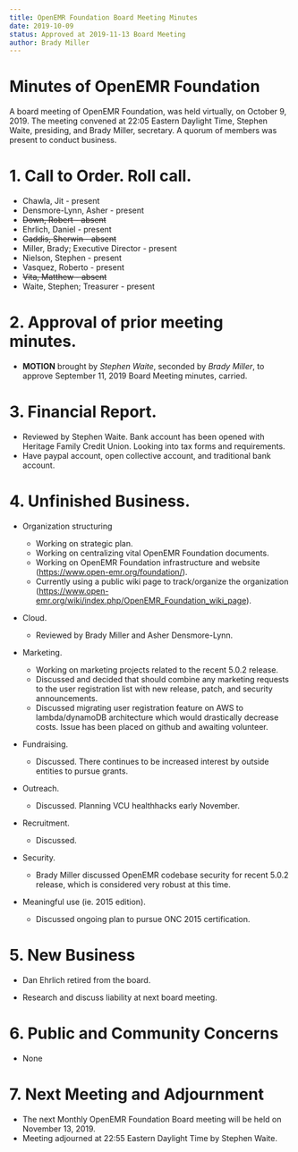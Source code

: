 ```yaml
---
title: OpenEMR Foundation Board Meeting Minutes
date: 2019-10-09
status: Approved at 2019-11-13 Board Meeting
author: Brady Miller
---
```


# Minutes of OpenEMR Foundation

A board meeting of OpenEMR Foundation, was held virtually, on October 9, 2019. The meeting
convened at 22:05 Eastern Daylight Time, Stephen Waite, presiding, and Brady Miller,
secretary. A quorum of members was present to conduct business.

# 1. Call to Order. Roll call.

- Chawla, Jit - present
- Densmore-Lynn, Asher - present
- ~~Down, Robert - absent~~
- Ehrlich, Daniel - present
- ~~Gaddis, Sherwin - absent~~
- Miller, Brady; Executive Director - present
- Nielson, Stephen - present
- Vasquez, Roberto - present
- ~~Vita, Matthew - absent~~
- Waite, Stephen; Treasurer - present

# 2. Approval of prior meeting minutes.

- **MOTION** brought by _Stephen Waite_, seconded by _Brady Miller_, to approve September 11, 2019 Board Meeting minutes, carried.

# 3. Financial Report.

- Reviewed by Stephen Waite. Bank account has been opened with Heritage Family Credit Union. Looking into tax forms and requirements.
- Have paypal account, open collective account, and traditional bank account.

# 4. Unfinished Business.

- Organization structuring
  
  - Working on strategic plan.
  - Working on centralizing vital OpenEMR Foundation documents.
  - Working on OpenEMR Foundation infrastructure and website (https://www.open-emr.org/foundation/).
  - Currently using a public wiki page to track/organize the organization (https://www.open-emr.org/wiki/index.php/OpenEMR_Foundation_wiki_page).

- Cloud.

  - Reviewed by Brady Miller and Asher Densmore-Lynn.

- Marketing.
  - Working on marketing projects related to the recent 5.0.2 release.
  - Discussed and decided that should combine any marketing requests to the user registration list with new release, patch, and security announcements.
  - Discussed migrating user registration feature on AWS to lambda/dynamoDB architecture which would drastically decrease costs. Issue has been placed on github and awaiting volunteer.

- Fundraising.

  - Discussed. There continues to be increased interest by outside entities to pursue grants.

- Outreach.

  - Discussed. Planning VCU healthhacks early November.

- Recruitment.

  - Discussed.

- Security.

  - Brady Miller discussed OpenEMR codebase security for recent 5.0.2 release, which is considered very robust at this time.

- Meaningful use (ie. 2015 edition).

  - Discussed ongoing plan to pursue ONC 2015 certification.

# 5. New Business

- Dan Ehrlich retired from the board.

- Research and discuss liability at next board meeting.

# 6. Public and Community Concerns

- None

# 7. Next Meeting and Adjournment

- The next Monthly OpenEMR Foundation Board meeting will be held on November 13, 2019.
- Meeting adjourned at 22:55 Eastern Daylight Time by Stephen Waite.
